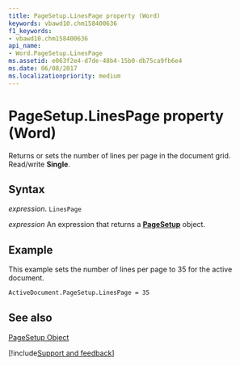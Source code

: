 ```yaml
---
title: PageSetup.LinesPage property (Word)
keywords: vbawd10.chm158400636
f1_keywords:
- vbawd10.chm158400636
api_name:
- Word.PageSetup.LinesPage
ms.assetid: e063f2e4-d7de-48b4-15b0-db75ca9fb6e4
ms.date: 06/08/2017
ms.localizationpriority: medium
---
```



# PageSetup.LinesPage property (Word)

Returns or sets the number of lines per page in the document grid. Read/write **Single**.


## Syntax

_expression_. `LinesPage`

 _expression_ An expression that returns a **[PageSetup](Word.PageSetup.md)** object.


## Example

This example sets the number of lines per page to 35 for the active document.


```vb
ActiveDocument.PageSetup.LinesPage = 35
```


## See also


[PageSetup Object](Word.PageSetup.md)

[!include[Support and feedback](~/includes/feedback-boilerplate.md)]